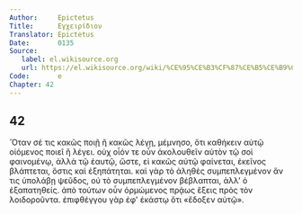 ```yaml
---
Author:     Epictetus  
Title:      Εγχειρίδιον  
Translator: Epictetus  
Date:       0135  
Source:
   label: el.wikisource.org
   url: https://el.wikisource.org/wiki/%CE%95%CE%B3%CF%87%CE%B5%CE%B9%CF%81%CE%AF%CE%B4%CE%B9%CE%BF%CE%BD 
Code:       e  
Chapter: 42
---
```

##  42

Ὅταν σέ τις κακῶς ποιῇ ἢ κακῶς λέγῃ, μέμνησο, ὅτι καθήκειν αὐτῷ οἰόμενος ποιεῖ
ἢ λέγει. οὐχ οἷόν τε οὖν ἀκολουθεῖν αὐτὸν τῷ σοὶ φαινομένῳ, ἀλλὰ τῷ ἑαυτῷ,
ὥστε, εἰ κακῶς αὐτῷ φαίνεται, ἐκεῖνος βλάπτεται, ὅστις καὶ ἐξηπάτηται. καὶ γὰρ
τὸ ἀληθὲς συμπεπλεγμένον ἄν τις ὑπολάβῃ ψεῦδος, οὐ τὸ συμπεπλεγμένον βέβλαπται,
ἀλλ' ὁ ἐξαπατηθείς. ἀπὸ τούτων οὖν ὁρμώμενος πρᾴως ἕξεις πρὸς τὸν λοιδοροῦντα.
ἐπιφθέγγου γὰρ ἐφ' ἑκάστῳ ὅτι «ἔδοξεν αὐτῷ».


